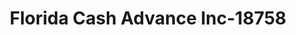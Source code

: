 ---
f_zip-code: 32177
f_state-code: FL
title: Florida Cash Advance Inc-18758
f_phone: 386-328-1666
f_city-only: Palatka
f_address: 2803 Reid Street Palatka
f_location-unique-id: '18758'
slug: florida-cash-advance-inc-18758
updated-on: '2024-05-30T13:46:58.046Z'
created-on: '2024-05-30T13:36:59.803Z'
published-on: '2024-05-30T13:54:32.469Z'
f_city-state: cms/city/palatka-fl.md
f_company: cms/company/florida-cash-advance-inc.md
f_state: cms/state/florida.md
layout: '[payday-loan].html'
tags: payday-loan
---